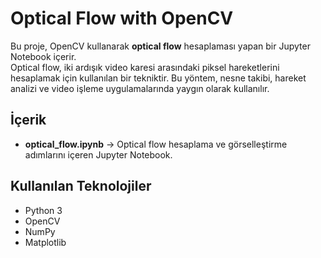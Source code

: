 # Optical Flow with OpenCV

Bu proje, OpenCV kullanarak **optical flow** hesaplaması yapan bir Jupyter Notebook içerir.  
Optical flow, iki ardışık video karesi arasındaki piksel hareketlerini hesaplamak için kullanılan bir tekniktir. Bu yöntem, nesne takibi, hareket analizi ve video işleme uygulamalarında yaygın olarak kullanılır.

##  İçerik
- **optical_flow.ipynb** → Optical flow hesaplama ve görselleştirme adımlarını içeren Jupyter Notebook.

##  Kullanılan Teknolojiler
- Python 3
- OpenCV
- NumPy
- Matplotlib
